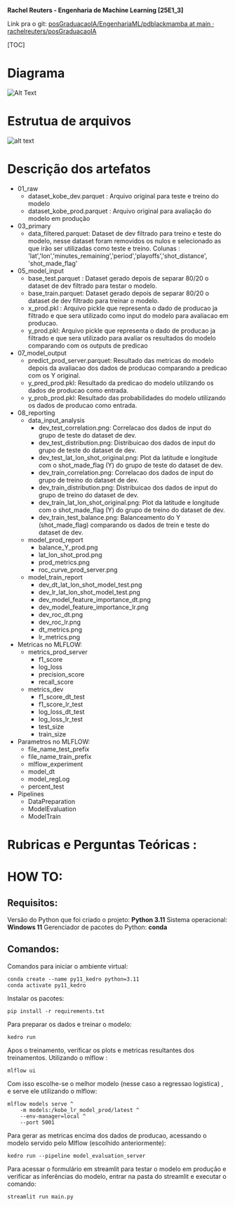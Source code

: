 **Rachel Reuters - Engenharia de Machine Learning [25E1_3]**

Link pra o git:  [posGraduacaoIA/EngenhariaML/pdblackmamba at main · rachelreuters/posGraduacaoIA](https://github.com/rachelreuters/posGraduacaoIA/tree/main/EngenhariaML/pdblackmamba)


[TOC]


# Diagrama

![Alt Text](docs/source/DiagramaProjeto.png)

# Estrutua de arquivos

![alt text](docs/source/ArquiteturaPastas.png)

# Descrição dos artefatos
 - 01_raw
   - dataset_kobe_dev.parquet : Arquivo original para teste e treino do modelo 
   - dataset_kobe_prod.parquet : Arquivo original para avaliação do modelo em produção
 - 03_primary
   - data_filtered.parquet: Dataset de dev filtrado para treino e teste do modelo, nesse dataset foram removidos os nulos e selecionado as que irão ser utilizadas como teste e treino. Colunas : 'lat','lon','minutes_remaining','period','playoffs','shot_distance', 'shot_made_flag' 
 - 05_model_input
   - base_test.parquet : Dataset gerado depois de separar 80/20 o dataset de dev filtrado para testar o modelo.
   - base_train.parquet: Dataset gerado depois de separar 80/20 o dataset de dev filtrado para treinar o modelo.
   - x_prod.pkl : Arquivo pickle que representa o dado de producao ja filtrado e que sera utilizado como input do modelo para avaliacao em producao. 
   - y_prod.pkl: Arquivo pickle que representa o dado de producao ja filtrado e que sera utilizado para avaliar os resultados do modelo comparando com os outputs de predicao
 - 07_model_output
   - predict_prod_server.parquet: Resultado das metricas do modelo depois da avaliacao dos dados de producao comparando a predicao com os Y original. 
   - y_pred_prod.pkl: Resultado da predicao do modelo utilizando os dados de producao como entrada.
   - y_prob_prod.pkl: Resultado das probabilidades do modelo utilizando os dados de producao como entrada.
 - 08_reporting
   - data_input_analysis
     - dev_test_correlation.png: Correlacao dos dados de input do grupo de teste do dataset de dev. 
     - dev_test_distribution.png: Distribuicao dos dados de input do grupo de teste do dataset de dev. 
     - dev_test_lat_lon_shot_original.png: Plot da latitude e longitude com o shot_made_flag (Y) do grupo de teste do dataset de dev.
     - dev_train_correlation.png: Correlacao dos dados de input do grupo de treino do dataset de dev. 
     - dev_train_distribution.png: Distribuicao dos dados de input do grupo de treino do dataset de dev. 
     - dev_train_lat_lon_shot_original.png: Plot da latitude e longitude com o shot_made_flag (Y) do grupo de treino do dataset de dev.
     - dev_train_test_balance.png: Balanceamento do Y (shot_made_flag) comparando os dados de trein e teste do dataset de dev. 
   - model_prod_report
     - balance_Y_prod.png
     - lat_lon_shot_prod.png
     - prod_metrics.png
     - roc_curve_prod_server.png
   - model_train_report
     - dev_dt_lat_lon_shot_model_test.png
     - dev_lr_lat_lon_shot_model_test.png
     - dev_model_feature_importance_dt.png
     - dev_model_feature_importance_lr.png
     - dev_roc_dt.png
     - dev_roc_lr.png
     - dt_metrics.png
     - lr_metrics.png
 - Metricas no MLFLOW:
   - metrics_prod_server
     - f1_score
     - log_loss
     - precision_score
     - recall_score
   - metrics_dev
     - f1_score_dt_test
     - f1_score_lr_test
     - log_loss_dt_test
     - log_loss_lr_test
     - test_size
     - train_size
 - Parametros no MLFLOW:
   - file_name_test_prefix
   - file_name_train_prefix
   - mlflow_experiment
   - model_dt
   - model_regLog
   - percent_test
 - Pipelines
   - DataPreparation
   - ModelEvaluation
   - ModelTrain

# Rubricas e Perguntas Teóricas :


# HOW TO:
## Requisitos:
Versão do Python que foi criado o projeto: **Python 3.11**
Sistema operacional:  **Windows 11**
Gerenciador de pacotes do Python:  **conda** 

## Comandos:

Comandos para iniciar o ambiente virtual:

    conda create --name py11_kedro python=3.11    
    conda activate py11_kedro  

Instalar os pacotes:

    pip install -r requirements.txt

Para preparar os dados e treinar o modelo:

    kedro run

Apos o treinamento, verificar os plots e metricas resultantes dos treinamentos. Utilizando o mlflow :

    mlflow ui 

Com isso escolhe-se o melhor modelo (nesse caso a regressao logistica) , e serve ele utilizando o mlflow:

    mlflow models serve ^
        -m models:/kobe_lr_model_prod/latest ^
        --env-manager=local ^
        --port 5001


Para gerar as metricas encima dos dados de producao, acessando o modelo servido pelo Mlflow (escolhido anteriormente):

    kedro run --pipeline model_evaluation_server


Para acessar o formulário em streamlit para testar o modelo em produção  e verificar as inferências do modelo, entrar na pasta do streamlit e executar o comando:

    streamlit run main.py



